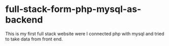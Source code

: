 # full-stack-form-php-mysql-as-backend
This is my first full stack website were I connected php with mysql and tried to take data from front end.
